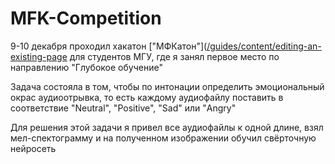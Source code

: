 # MFK-Competition
9-10 декабря проходил хакатон ["МФКатон"]([/guides/content/editing-an-existing-page](https://intellect-foundation.ru/press-center/news/studentyi-mfk-po-ii-prinyali-uchastie-v-sorevnovanii-po-resheniyu-zada/) для студентов МГУ, где я занял первое место по направлению "Глубокое обучение"

Задача состояла в том, чтобы по интонации определить эмоциональный окрас аудиоотрывка, то есть каждому аудиофайлу поставить в соответствие "Neutral", "Positive", "Sad" или "Angry"

Для решения этой задачи я привел все аудиофайлы к одной длине, взял мел-спектограмму и на полученном изображении обучил свёрточную нейросеть

